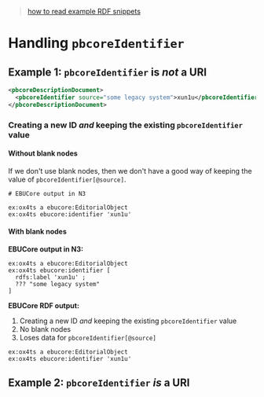 > [how to read example RDF snippets](../README.md#)

# Handling `pbcoreIdentifier`

## Example 1: `pbcoreIdentifier` is _not_ a URI

```xml
<pbcoreDescriptionDocument>
  <pbcoreIdentifier source="some legacy system">xun1u</pbcoreIdentifier>
</pbcoreDescriptionDocument>
```


### Creating a new ID _and_ keeping the existing `pbcoreIdentifier` value

#### Without blank nodes

If we don't use blank nodes, then we don't have a good way of keeping the value of `pbcoreIdentifier[@source]`.

```
# EBUCore output in N3

ex:ox4ts a ebucore:EditorialObject
ex:ox4ts ebucore:identifier 'xun1u'
```

#### With blank nodes

**EBUCore output in N3:**
```
ex:ox4ts a ebucore:EditorialObject
ex:ox4ts ebucore:identifier [
  rdfs:label 'xun1u' ;
  ??? "some legacy system"
]
```

**EBUCore RDF output:**
  1. Creating a new ID _and_ keeping the existing `pbcoreIdentifier` value
  2. No blank nodes
  2. Loses data for `pbcoreIdentifier[@source]`
```
ex:ox4ts a ebucore:EditorialObject
ex:ox4ts ebucore:identifier 'xun1u'
```

## Example 2: `pbcoreIdentifier` _is_ a URI